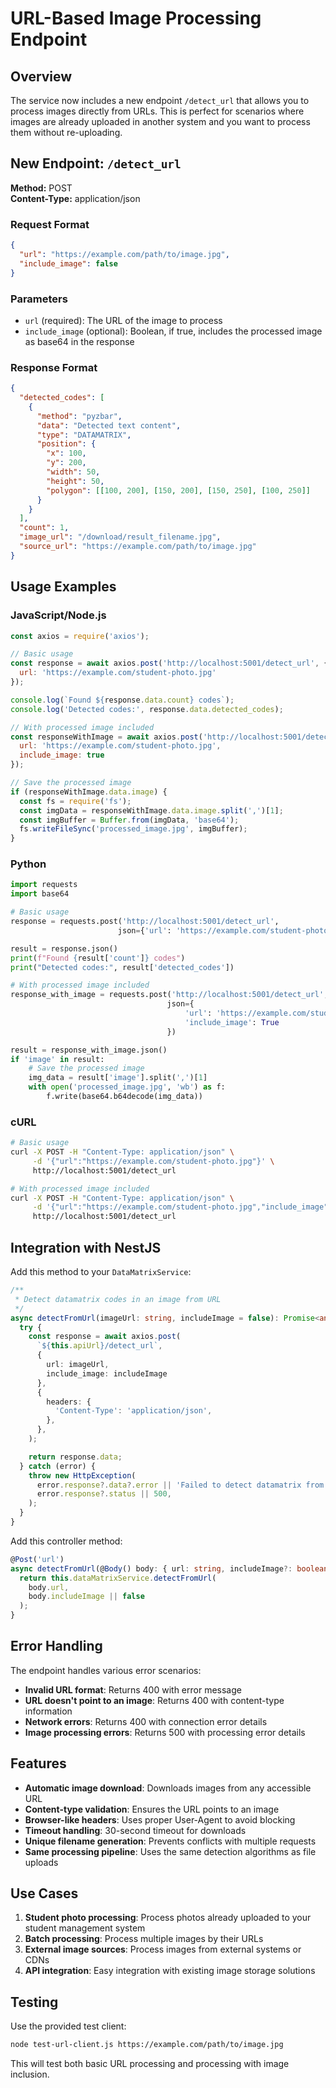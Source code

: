 # URL-Based Image Processing Endpoint

## Overview

The service now includes a new endpoint `/detect_url` that allows you to process images directly from URLs. This is perfect for scenarios where images are already uploaded in another system and you want to process them without re-uploading.

## New Endpoint: `/detect_url`

**Method:** POST  
**Content-Type:** application/json

### Request Format

```json
{
  "url": "https://example.com/path/to/image.jpg",
  "include_image": false
}
```

### Parameters

- `url` (required): The URL of the image to process
- `include_image` (optional): Boolean, if true, includes the processed image as base64 in the response

### Response Format

```json
{
  "detected_codes": [
    {
      "method": "pyzbar",
      "data": "Detected text content",
      "type": "DATAMATRIX",
      "position": {
        "x": 100,
        "y": 200,
        "width": 50,
        "height": 50,
        "polygon": [[100, 200], [150, 200], [150, 250], [100, 250]]
      }
    }
  ],
  "count": 1,
  "image_url": "/download/result_filename.jpg",
  "source_url": "https://example.com/path/to/image.jpg"
}
```

## Usage Examples

### JavaScript/Node.js

```javascript
const axios = require('axios');

// Basic usage
const response = await axios.post('http://localhost:5001/detect_url', {
  url: 'https://example.com/student-photo.jpg'
});

console.log(`Found ${response.data.count} codes`);
console.log('Detected codes:', response.data.detected_codes);

// With processed image included
const responseWithImage = await axios.post('http://localhost:5001/detect_url', {
  url: 'https://example.com/student-photo.jpg',
  include_image: true
});

// Save the processed image
if (responseWithImage.data.image) {
  const fs = require('fs');
  const imgData = responseWithImage.data.image.split(',')[1];
  const imgBuffer = Buffer.from(imgData, 'base64');
  fs.writeFileSync('processed_image.jpg', imgBuffer);
}
```

### Python

```python
import requests
import base64

# Basic usage
response = requests.post('http://localhost:5001/detect_url', 
                        json={'url': 'https://example.com/student-photo.jpg'})

result = response.json()
print(f"Found {result['count']} codes")
print("Detected codes:", result['detected_codes'])

# With processed image included
response_with_image = requests.post('http://localhost:5001/detect_url', 
                                   json={
                                       'url': 'https://example.com/student-photo.jpg',
                                       'include_image': True
                                   })

result = response_with_image.json()
if 'image' in result:
    # Save the processed image
    img_data = result['image'].split(',')[1]
    with open('processed_image.jpg', 'wb') as f:
        f.write(base64.b64decode(img_data))
```

### cURL

```bash
# Basic usage
curl -X POST -H "Content-Type: application/json" \
     -d '{"url":"https://example.com/student-photo.jpg"}' \
     http://localhost:5001/detect_url

# With processed image included
curl -X POST -H "Content-Type: application/json" \
     -d '{"url":"https://example.com/student-photo.jpg","include_image":true}' \
     http://localhost:5001/detect_url
```

## Integration with NestJS

Add this method to your `DataMatrixService`:

```typescript
/**
 * Detect datamatrix codes in an image from URL
 */
async detectFromUrl(imageUrl: string, includeImage = false): Promise<any> {
  try {
    const response = await axios.post(
      `${this.apiUrl}/detect_url`,
      { 
        url: imageUrl,
        include_image: includeImage 
      },
      {
        headers: {
          'Content-Type': 'application/json',
        },
      },
    );

    return response.data;
  } catch (error) {
    throw new HttpException(
      error.response?.data?.error || 'Failed to detect datamatrix from URL',
      error.response?.status || 500,
    );
  }
}
```

Add this controller method:

```typescript
@Post('url')
async detectFromUrl(@Body() body: { url: string, includeImage?: boolean }): Promise<any> {
  return this.dataMatrixService.detectFromUrl(
    body.url, 
    body.includeImage || false
  );
}
```

## Error Handling

The endpoint handles various error scenarios:

- **Invalid URL format**: Returns 400 with error message
- **URL doesn't point to an image**: Returns 400 with content-type information
- **Network errors**: Returns 400 with connection error details
- **Image processing errors**: Returns 500 with processing error details

## Features

- **Automatic image download**: Downloads images from any accessible URL
- **Content-type validation**: Ensures the URL points to an image
- **Browser-like headers**: Uses proper User-Agent to avoid blocking
- **Timeout handling**: 30-second timeout for downloads
- **Unique filename generation**: Prevents conflicts with multiple requests
- **Same processing pipeline**: Uses the same detection algorithms as file uploads

## Use Cases

1. **Student photo processing**: Process photos already uploaded to your student management system
2. **Batch processing**: Process multiple images by their URLs
3. **External image sources**: Process images from external systems or CDNs
4. **API integration**: Easy integration with existing image storage solutions

## Testing

Use the provided test client:

```bash
node test-url-client.js https://example.com/path/to/image.jpg
```

This will test both basic URL processing and processing with image inclusion.